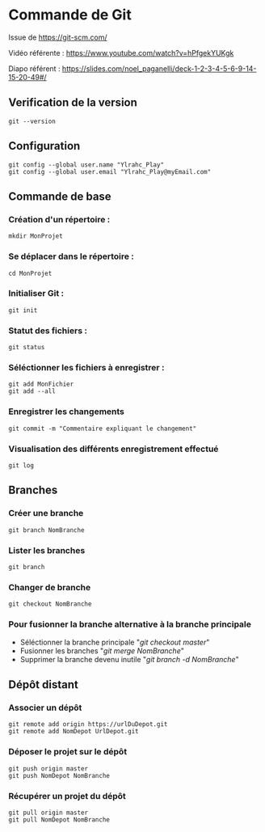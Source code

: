 # Commande de Git
Issue de https://git-scm.com/

Vidéo référente : https://www.youtube.com/watch?v=hPfgekYUKgk

Diapo référent : https://slides.com/noel_paganelli/deck-1-2-3-4-5-6-9-14-15-20-49#/

## Verification de la version
    git --version

## Configuration
    git config --global user.name "Ylrahc_Play"
    git config --global user.email "Ylrahc_Play@myEmail.com"

## Commande de base
### Création d'un répertoire :
    mkdir MonProjet
### Se déplacer dans le répertoire :
    cd MonProjet
### Initialiser Git :
    git init
### Statut des fichiers :
    git status
### Séléctionner les fichiers à enregistrer :
    git add MonFichier
    git add --all
### Enregistrer les changements
    git commit -m "Commentaire expliquant le changement"

### Visualisation des différents enregistrement effectué
    git log

## Branches
### Créer une branche
    git branch NomBranche
### Lister les branches
    git branch
### Changer de branche
    git checkout NomBranche
### Pour fusionner la branche alternative à la branche principale
* Séléctionner la branche principale "*git checkout master*"
* Fusionner les branches "*git merge NomBranche*"
* Supprimer la branche devenu inutile "*git branch -d NomBranche*"

## Dépôt distant
### Associer un dépôt
    git remote add origin https://urlDuDepot.git
    git remote add NomDepot UrlDepot.git
### Déposer le projet sur le dépôt
    git push origin master
    git push NomDepot NomBranche
### Récupérer un projet du dépôt
    git pull origin master
    git pull NomDepot NomBranche
